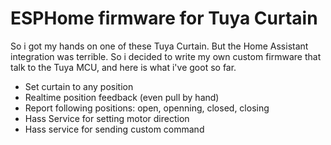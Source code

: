 # ESPHome firmware for Tuya Curtain

So i got my hands on one of these Tuya Curtain. But the Home Assistant integration was terrible. So i decided to write my own custom firmware that talk to the Tuya MCU, and here is what i've goot so far.

- Set curtain to any position
- Realtime position feedback (even pull by hand)
- Report following positions: open, openning, closed, closing
- Hass Service for setting motor direction
- Hass service for sending custom command
